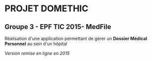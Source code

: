 PROJET DOMETHIC
==============
Groupe 3 - EPF TIC 2015- MedFile
--------------

Réalisation d'une application permettant de gérer un **Dossier Médical Personnel** au sein d'un hôpital

_Version remise en ligne en 2015_
